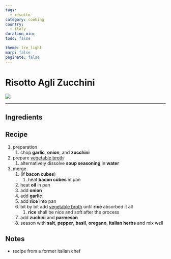 ```yaml
---
tags:
  - risotto
category: cooking
country:
  - italy
duration_min:
todo: false

theme: tre_light
marp: false
paginate: false
---
```


# Risotto Agli Zucchini

![](../../gfx/PXL_20250223_083411370.jpg)

---

## Ingredients

## Recipe
1. preparation
    1. chop **garlic**, **onion**, and **zucchini**
1. prepare [vegetable broth](./soup_vegetables.md)
    1. alternatively dissolve **soup seasoning** in **water**
1. merge
    1. (if **bacon cubes**)
        1. heat **bacon cubes** in pan
    1. heat **oil** in pan
    1. add **onion**
    1. add **garlic**
    1. add **rice** into pan
    1. bit by bit add [vegetable broth](./soup_vegetables.md) until **rice** absorbed it all
        1. **rice** shall be nice and soft after the process
    1. add **zuchini** and **parmesan**
    1. season with **salt**, **pepper**, **basil**, **oregano**, **italian herbs** and mix well

## Notes
* recipe from a former italian chef